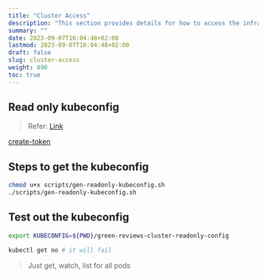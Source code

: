 ```yaml
---
title: "Cluster Access"
description: "This section provides details for how to access the infrastructure Kubernetes cluster."
summary: ""
date: 2023-09-07T16:04:48+02:00
lastmod: 2023-09-07T16:04:48+02:00
draft: false
slug: cluster-access
weight: 890
toc: true
---
```


## Read only kubeconfig

> Refer: [Link](https://codeforphilly.github.io/chime/operations/limited-kubeconfigs/limited-kubeconfigs.html)

[create-token](https://kubernetes.io/docs/reference/access-authn-authz/service-accounts-admin/#create-token)

## Steps to get the kubeconfig

```bash
chmod u+x scripts/gen-readonly-kubeconfig.sh
./scripts/gen-readonly-kubeconfig.sh
```

## Test out the kubeconfig

```bash
export KUBECONFIG=${PWD}/green-reviews-cluster-readonly-config
```

```bash
kubectl get no # it will fail
```

> Just get, watch, list for all pods
